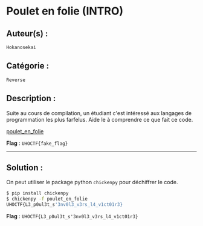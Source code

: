 # Poulet en folie (INTRO)

## Auteur(s) :

`Hokanosekai`

## Catégorie : 

`Reverse`

## Description :

Suite au cours de compilation, un étudiant c'est intéressé aux langages de programmation les plus farfelus. Aide le à comprendre ce que fait ce code.

[poulet_en_folie](./poulet_en_folie)

**Flag** : `UHOCTF{fake_flag}`

---

## Solution :

On peut utiliser le package python `chickenpy` pour déchiffrer le code.

```sh
$ pip install chickenpy
$ chickenpy -f poulet_en_folie
UHOCTF{L3_p0ul3t_s'3nv0l3_v3rs_l4_v1ct01r3}
```

**Flag** : `UHOCTF{L3_p0ul3t_s'3nv0l3_v3rs_l4_v1ct01r3}`